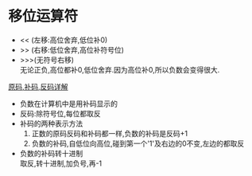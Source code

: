 # 移位运算符
* << (左移:高位舍弃,低位补0)
* &#62;&#62; (右移:低位舍弃,高位补符号位)
* &#62;&#62;&#62;(无符号右移)  
无论正负,高位都补0,低位舍弃.因为高位补0,所以负数会变得很大.

[原码,补码,反码详解](https://blog.csdn.net/engerla/article/details/90056186)  
* 负数在计算机中是用补码显示的
* 反码:除符号位,每位都取反
* 补码的两种表示方法
    1. 正数的原码反码和补码都一样,负数的补码是反码+1 
    2. 负数的补码,自低位向高位,碰到第一个'1'及右边的0不变,左边的都取反
* 负数的补码转十进制  
取反,转十进制,加负号,再-1
